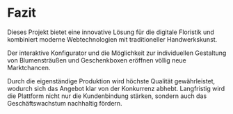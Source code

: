 # Fazit
Dieses Projekt bietet eine innovative Lösung für die digitale Floristik und kombiniert moderne Webtechnologien mit traditioneller Handwerkskunst.

Der interaktive Konfigurator und die Möglichkeit zur individuellen Gestaltung von Blumensträußen und Geschenkboxen eröffnen völlig neue Marktchancen. 

Durch die eigenständige Produktion wird höchste Qualität gewährleistet, wodurch sich das Angebot klar von der Konkurrenz abhebt. Langfristig wird die Plattform nicht nur die Kundenbindung stärken, sondern auch das Geschäftswachstum nachhaltig fördern.
